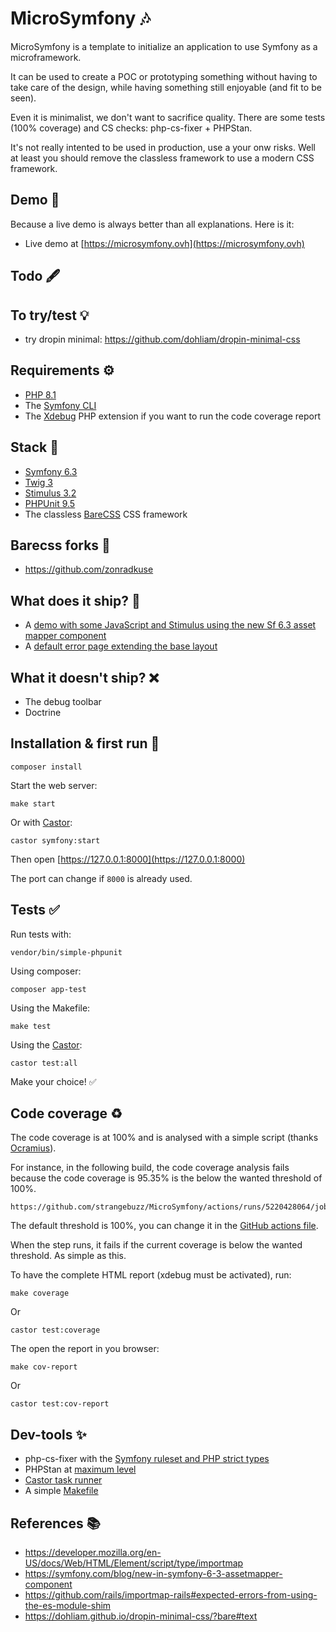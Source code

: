# MicroSymfony 🎶

MicroSymfony is a template to initialize an application to use Symfony as a microframework.

It can be used to create a POC or prototyping something without having to take care
of the design, while having something still enjoyable (and fit to be seen).

Even it is minimalist, we don't want to sacrifice quality.
There are some tests (100% coverage) and CS checks: php-cs-fixer + PHPStan. 

It's not really intented to be used in production, use a your onw risks.
Well at least you should remove the classless framework to use a modern CSS framework.


## Demo 🌈

Because a live demo is always better than all explanations. Here is it:

* Live demo at [https://microsymfony.ovh](https://microsymfony.ovh)


## Todo 🖋 


## To try/test 💡

* try dropin minimal: https://github.com/dohliam/dropin-minimal-css


## Requirements ⚙

* [PHP 8.1](https://www.php.net/releases/8.1/en.php)
* The [Symfony CLI](https://symfony.com/download)
* The [Xdebug](https://xdebug.org/) PHP extension if you want to run the code coverage report


## Stack 🔗

* [Symfony 6.3](https://symfony.com)
* [Twig 3](https://twig.symfony.com)
* [Stimulus 3.2](https://stimulus.hotwired.dev/)
* [PHPUnit 9.5](https://phpunit.de)
* The classless [BareCSS](http://barecss.com) CSS framework 


## Barecss forks 🎨

* https://github.com/zonradkuse


## What does it ship? 🚀

* A [demo with some JavaScript and Stimulus using the new Sf 6.3 asset mapper component](https://github.com/strangebuzz/MicroSymfony/blob/main/templates/stimulus.html.twig) 
* A [default error page extending the base layout](https://github.com/strangebuzz/symfony-micro/blob/main/templates/bundles/TwigBundle/Exception/error.html.twig)


## What it doesn't ship? ❌

* The debug toolbar
* Doctrine


## Installation & first run 🚀

    composer install

Start the web server:

    make start

Or with [Castor](https://github.com/jolicode/castor):

    castor symfony:start


Then open [https://127.0.0.1:8000](https://127.0.0.1:8000)

The port can change if `8000` is already used.


## Tests ✅

Run tests with:

    vendor/bin/simple-phpunit

Using composer:

    composer app-test

Using the Makefile:

    make test

Using the [Castor](https://github.com/jolicode/castor):

    castor test:all

Make your choice! ✅ 


## Code coverage ♻️

The code coverage is at 100% and is analysed with a simple script 
(thanks [Ocramius](https://ocramius.github.io/blog/automated-code-coverage-check-for-github-pull-requests-with-travis/)).

For instance, in the following build, the code coverage analysis fails because the
code coverage is 95.35% is the below the wanted threshold of 100%.

    https://github.com/strangebuzz/MicroSymfony/actions/runs/5220428064/jobs/9423476258

The default threshold is 100%, you can change it in the [GitHub actions file](.github/workflows/symfony.yml). 

When the step runs, it fails if the current coverage is below the wanted threshold.
As simple as this.

To have the complete HTML report (xdebug must be activated), run:

    make coverage

Or

    castor test:coverage

The open the report in you browser:

    make cov-report

Or

    castor test:cov-report


## Dev-tools ✨
 
* php-cs-fixer with the [Symfony ruleset and PHP strict types](https://github.com/strangebuzz/MicroSymfony/blob/main/.php-cs-fixer.dist.php)
* PHPStan at [maximum level](https://github.com/strangebuzz/MicroSymfony/blob/main/phpstan.neon)
* [Castor task runner](https://github.com/strangebuzz/MicroSymfony/blob/main/castor.php)
* A simple [Makefile](https://github.com/strangebuzz/MicroSymfony/blob/main/Makefile)


## References 📚

* https://developer.mozilla.org/en-US/docs/Web/HTML/Element/script/type/importmap
* https://symfony.com/blog/new-in-symfony-6-3-assetmapper-component
* https://github.com/rails/importmap-rails#expected-errors-from-using-the-es-module-shim
* https://dohliam.github.io/dropin-minimal-css/?bare#text

